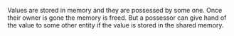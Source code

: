 Values are stored in memory and they are possessed by some one. Once their owner is gone the memory is freed. But a possessor can give hand of the value to some other entity if the value is stored in the shared memory.